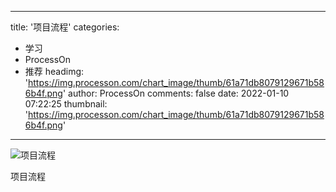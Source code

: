
---
title: '项目流程'
categories: 
 - 学习
 - ProcessOn
 - 推荐
headimg: 'https://img.processon.com/chart_image/thumb/61a71db8079129671b586b4f.png'
author: ProcessOn
comments: false
date: 2022-01-10 07:22:25
thumbnail: 'https://img.processon.com/chart_image/thumb/61a71db8079129671b586b4f.png'
---

<div>   
<img class="thumb" alt="项目流程" src="https://img.processon.com/chart_image/thumb/61a71db8079129671b586b4f.png" referrerpolicy="no-referrer">
<p>项目流程</p>  
</div>
            
